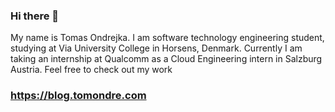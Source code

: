 ### Hi there 👋
My name is Tomas Ondrejka. I am software technology engineering student, studying at Via University College in Horsens, Denmark. Currently I am taking an internship at Qualcomm as a Cloud Engineering intern in Salzburg Austria. Feel free to check out my work

### https://blog.tomondre.com

<!--
**tomondre/tomondre** is a ✨ _special_ ✨ repository because its `README.md` (this file) appears on your GitHub profile.

Here are some ideas to get you started:

- 🔭 I’m currently working on ...
- 🌱 I’m currently learning ...
- 👯 I’m looking to collaborate on ...
- 🤔 I’m looking for help with ...
- 💬 Ask me about ...
- 📫 How to reach me: ...
- 😄 Pronouns: ...
- ⚡ Fun fact: ...
-->
